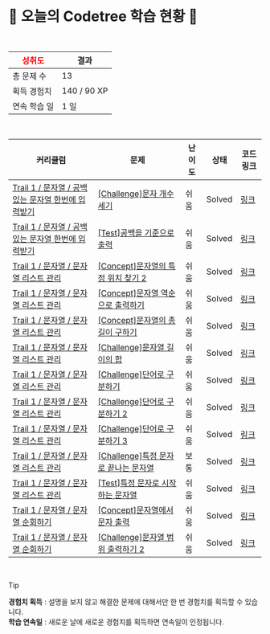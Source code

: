 # 🌲 오늘의 Codetree 학습 현황 🌲

<br />

| <span style="color:red;display:block;text-align:center;"> **성취도**</span> | 결과 |
|---|---|
| 총 문제 수 | 13 |
| 획득 경험치 | 140 / 90 XP |
| 연속 학습 일 | 1 일 |

<br />

|커리큘럼|문제|난이도|상태|코드 링크|
|---|---|---|---|---|
|[Trail 1 / 문자열 / 공백있는 문자열 한번에 입력받기](https://https://en.codetree.ai/trail-info/novice-low/)|[[Challenge]문자 개수 세기](https://https://en.codetree.ai/trails/complete/curated-cards/challenge-count-char/)|쉬움|Solved|[링크](https://github.com/nunLSH/CodingTest_CodeTree_NoviceLow/blob/main/250113/%EB%AC%B8%EC%9E%90%20%EA%B0%9C%EC%88%98%20%EC%84%B8%EA%B8%B0/count-char.java)|
|[Trail 1 / 문자열 / 공백있는 문자열 한번에 입력받기](https://https://en.codetree.ai/trail-info/novice-low/)|[[Test]공백을 기준으로 출력](https://https://en.codetree.ai/trails/complete/curated-cards/test-output-based-on-space/)|쉬움|Solved|[링크](https://github.com/nunLSH/CodingTest_CodeTree_NoviceLow/blob/main/250113/%EA%B3%B5%EB%B0%B1%EC%9D%84%20%EA%B8%B0%EC%A4%80%EC%9C%BC%EB%A1%9C%20%EC%B6%9C%EB%A0%A5/output-based-on-space.java)|
|[Trail 1 / 문자열 / 문자열 리스트 관리](https://https://en.codetree.ai/trail-info/novice-low/)|[[Concept]문자열의 특정 위치 찾기 2](https://https://en.codetree.ai/trails/complete/curated-cards/intro-find-specific-location-in-spring-2/)|쉬움|Solved|[링크](https://github.com/nunLSH/CodingTest_CodeTree_NoviceLow/blob/main/250113/%EB%AC%B8%EC%9E%90%EC%97%B4%EC%9D%98%20%ED%8A%B9%EC%A0%95%20%EC%9C%84%EC%B9%98%20%EC%B0%BE%EA%B8%B0%202/find-specific-location-in-spring-2.java)|
|[Trail 1 / 문자열 / 문자열 리스트 관리](https://https://en.codetree.ai/trail-info/novice-low/)|[[Concept]문자열 역순으로 출력하기](https://https://en.codetree.ai/trails/complete/curated-cards/intro-print-string-in-reverse/)|쉬움|Solved|[링크](https://github.com/nunLSH/CodingTest_CodeTree_NoviceLow/blob/main/250113/%EB%AC%B8%EC%9E%90%EC%97%B4%20%EC%97%AD%EC%88%9C%EC%9C%BC%EB%A1%9C%20%EC%B6%9C%EB%A0%A5%ED%95%98%EA%B8%B0/print-string-in-reverse.java)|
|[Trail 1 / 문자열 / 문자열 리스트 관리](https://https://en.codetree.ai/trail-info/novice-low/)|[[Concept]문자열의 총 길이 구하기](https://https://en.codetree.ai/trails/complete/curated-cards/intro-find-the-length-of-the-string/)|쉬움|Solved|[링크](https://github.com/nunLSH/CodingTest_CodeTree_NoviceLow/blob/main/250113/%EB%AC%B8%EC%9E%90%EC%97%B4%EC%9D%98%20%EC%B4%9D%20%EA%B8%B8%EC%9D%B4%20%EA%B5%AC%ED%95%98%EA%B8%B0/find-the-length-of-the-string.java)|
|[Trail 1 / 문자열 / 문자열 리스트 관리](https://https://en.codetree.ai/trail-info/novice-low/)|[[Challenge]문자열 길이의 합](https://https://en.codetree.ai/trails/complete/curated-cards/challenge-sum-length-of-string/)|쉬움|Solved|[링크](https://github.com/nunLSH/CodingTest_CodeTree_NoviceLow/blob/main/250113/%EB%AC%B8%EC%9E%90%EC%97%B4%20%EA%B8%B8%EC%9D%B4%EC%9D%98%20%ED%95%A9/sum-length-of-string.java)|
|[Trail 1 / 문자열 / 문자열 리스트 관리](https://https://en.codetree.ai/trail-info/novice-low/)|[[Challenge]단어로 구분하기](https://https://en.codetree.ai/trails/complete/curated-cards/challenge-separate-words-with-words/)|쉬움|Solved|[링크](https://github.com/nunLSH/CodingTest_CodeTree_NoviceLow/blob/main/250113/%EB%8B%A8%EC%96%B4%EB%A1%9C%20%EA%B5%AC%EB%B6%84%ED%95%98%EA%B8%B0/separate-words-with-words.java)|
|[Trail 1 / 문자열 / 문자열 리스트 관리](https://https://en.codetree.ai/trail-info/novice-low/)|[[Challenge]단어로 구분하기 2](https://https://en.codetree.ai/trails/complete/curated-cards/challenge-separate-words-with-words-2/)|쉬움|Solved|[링크](https://github.com/nunLSH/CodingTest_CodeTree_NoviceLow/blob/main/250113/%EB%8B%A8%EC%96%B4%EB%A1%9C%20%EA%B5%AC%EB%B6%84%ED%95%98%EA%B8%B0%202/separate-words-with-words-2.java)|
|[Trail 1 / 문자열 / 문자열 리스트 관리](https://https://en.codetree.ai/trail-info/novice-low/)|[[Challenge]단어로 구분하기 3](https://https://en.codetree.ai/trails/complete/curated-cards/challenge-separate-words-with-words-3/)|쉬움|Solved|[링크](https://github.com/nunLSH/CodingTest_CodeTree_NoviceLow/blob/main/250113/%EB%8B%A8%EC%96%B4%EB%A1%9C%20%EA%B5%AC%EB%B6%84%ED%95%98%EA%B8%B0%203/separate-words-with-words-3.java)|
|[Trail 1 / 문자열 / 문자열 리스트 관리](https://https://en.codetree.ai/trail-info/novice-low/)|[[Challenge]특정 문자로 끝나는 문자열](https://https://en.codetree.ai/trails/complete/curated-cards/challenge-string-ending-with-specific-character/)|보통|Solved|[링크](https://github.com/nunLSH/CodingTest_CodeTree_NoviceLow/blob/main/250113/%ED%8A%B9%EC%A0%95%20%EB%AC%B8%EC%9E%90%EB%A1%9C%20%EB%81%9D%EB%82%98%EB%8A%94%20%EB%AC%B8%EC%9E%90%EC%97%B4/string-ending-with-specific-character.java)|
|[Trail 1 / 문자열 / 문자열 리스트 관리](https://https://en.codetree.ai/trail-info/novice-low/)|[[Test]특정 문자로 시작하는 문자열](https://https://en.codetree.ai/trails/complete/curated-cards/test-strings-that-start-with-a-specific-character/)|쉬움|Solved|[링크](https://github.com/nunLSH/CodingTest_CodeTree_NoviceLow/blob/main/250113/%ED%8A%B9%EC%A0%95%20%EB%AC%B8%EC%9E%90%EB%A1%9C%20%EC%8B%9C%EC%9E%91%ED%95%98%EB%8A%94%20%EB%AC%B8%EC%9E%90%EC%97%B4/strings-that-start-with-a-specific-character.java)|
|[Trail 1 / 문자열 / 문자열 순회하기](https://https://en.codetree.ai/trail-info/novice-low/)|[[Concept]문자열에서 문자 출력](https://https://en.codetree.ai/trails/complete/curated-cards/intro-print-chars-from-word/)|쉬움|Solved|[링크](https://github.com/nunLSH/CodingTest_CodeTree_NoviceLow/blob/main/250113/%EB%AC%B8%EC%9E%90%EC%97%B4%EC%97%90%EC%84%9C%20%EB%AC%B8%EC%9E%90%20%EC%B6%9C%EB%A0%A5/print-chars-from-word.java)|
|[Trail 1 / 문자열 / 문자열 순회하기](https://https://en.codetree.ai/trail-info/novice-low/)|[[Challenge]문자열 범위 출력하기 2](https://https://en.codetree.ai/trails/complete/curated-cards/challenge-print-string-in-range-2/)|쉬움|Solved|[링크](https://github.com/nunLSH/CodingTest_CodeTree_NoviceLow/blob/main/250113/%EB%AC%B8%EC%9E%90%EC%97%B4%20%EB%B2%94%EC%9C%84%20%EC%B6%9C%EB%A0%A5%ED%95%98%EA%B8%B0%202/print-string-in-range-2.java)|


<br />

> [!TIP]
> **경험치 획득** : 설명을 보지 않고 해결한 문제에 대해서만 한 번 경험치를 획득할 수 있습니다.  
> **학습 연속일** : 새로운 날에 새로운 경험치를 획득하면 연속일이 인정됩니다.

